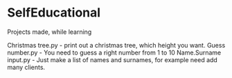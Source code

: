 # SelfEducational
Projects made, while learning

Christmas tree.py - print out a christmas tree, which height you want.
Guess number.py - You need to guess a right number from 1 to 10
Name.Surname input.py - Just make a list of names and surnames, for example need add many clients.
